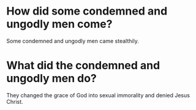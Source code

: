 # How did some condemned and ungodly men come?

Some condemned and ungodly men came stealthily.

# What did the condemned and ungodly men do?

They changed the grace of God into sexual immorality and denied Jesus Christ.
